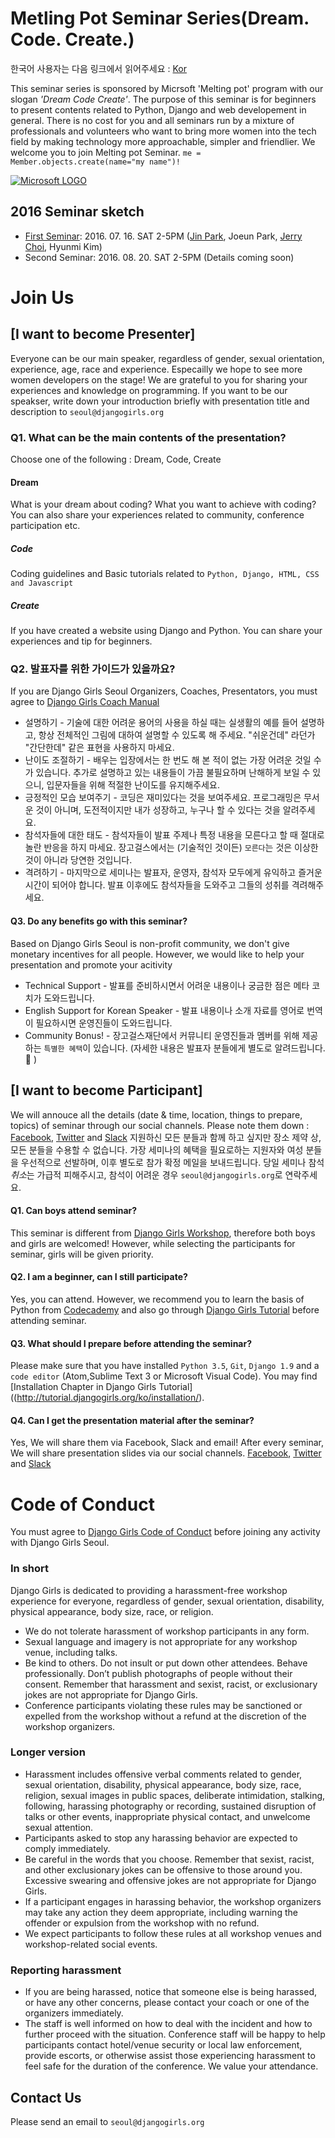 # Metling Pot Seminar Series(Dream. Code. Create.)
한국어 사용자는 다음 링크에서 읽어주세요 : [Kor](https://github.com/DjangoGirlsSeoul/seminar/blob/master/README.md)

This seminar series is sponsored by Micrsoft 'Melting pot' program with our slogan *'Dream Code Create'*. The purpose of this seminar is for beginners to present contents related to Python, Django and web developement in general. There is no cost for you and all seminars run by a mixture of professionals and volunteers who want to bring more women into the tech field by making technology more approachable, simpler and friendlier. We welcome you to join Melting pot Seminar. `me = Member.objects.create(name="my name")!`

[![Microsoft LOGO](http://4.bp.blogspot.com/-fbqmrO-y-6o/UDZv0b2tn6I/AAAAAAAAL5g/sI1SPQFjDdw/s1600/Microsoft+logo+2012.png)](https://www.microsoft.com/ko-kr/events/2014/meltingpot/)

## 2016 Seminar sketch
- [First Seminar](https://github.com/DjangoGirlsSeoul/seminar/tree/master/2016-07): 2016. 07. 16. SAT 2-5PM ([Jin Park](https://www.jinpark.net/), Joeun Park, [Jerry Choi](http://jellyms.kr/), Hyunmi Kim) 
- Second Seminar: 2016. 08. 20. SAT 2-5PM (Details coming soon)

# Join Us

## [I want to become Presenter] 
Everyone can be our main speaker, regardless of gender, sexual orientation, experience, age, race and experience. Especailly we hope to see more women developers on the stage! We are grateful to you for sharing your experiences and knowledge on programming. If you want to be our speakser, write down your introduction briefly with presentation title and description to `seoul@djangogirls.org`

### Q1. What can be the main contents of the presentation? 
Choose one of the following : Dream, Code, Create

#### Dream 
What is your dream about coding? What you want to achieve with coding? You can also share your experiences related to community, conference participation etc.

##### Code
Coding guidelines and Basic tutorials related to `Python, Django, HTML, CSS and Javascript`

##### Create
If you have created a website using Django and Python. You can share your experiences and tip for beginners.

### Q2. 발표자를 위한 가이드가 있을까요?
If you are Django Girls Seoul Organizers, Coaches, Presentators, you must agree to [Django Girls Coach Manual](http://coach.djangogirls.org/)
* 설명하기 - 기술에 대한 어려운 용어의 사용을 하실 때는 실생활의 예를 들어 설명하고, 항상 전체적인 그림에 대하여 설명할 수 있도록 해 주세요. "쉬운건데" 라던가 "간단한데" 같은 표현을 사용하지 마세요.
* 난이도 조절하기 - 배우는 입장에서는 한 번도 해 본 적이 없는 가장 어려운 것일 수가 있습니다. 추가로 설명하고 있는 내용들이 가끔 불필요하며 난해하게 보일 수 있으니, 입문자들을 위해 적절한 난이도를 유지해주세요.
* 긍정적인 모습 보여주기 - 코딩은 재미있다는 것을 보여주세요. 프로그래밍은 무서운 것이 아니며, 도전적이지만 내가 성장하고, 누구나 할 수 있다는 것을 알려주세요.
* 참석자들에 대한 태도 - 참석자들이 발표 주제나 특정 내용을 모른다고 할 때 절대로 놀란 반응을 하지 마세요. 장고걸스에서는 (기술적인 것이든) `모른다`는 것은 이상한 것이 아니라 당연한 것입니다.
* 격려하기 - 마지막으로 세미나는 발표자, 운영자, 참석자 모두에게 유익하고 즐거운 시간이 되어야 합니다. 발표 이후에도 참석자들을 도와주고 그들의 성취를 격려해주세요.

#### Q3. Do any benefits go with this seminar?
Based on Django Girls Seoul is non-profit community, we don't give monetary incentives for all people. However, we would like to help your presentation and promote your acitivity 
* Technical Support - 발표를 준비하시면서 어려운 내용이나 궁금한 점은 메타 코치가 도와드립니다.
* English Support for Korean Speaker - 발표 내용이나 소개 자료를 영어로 번역이 필요하시면 운영진들이 도와드립니다.
* Community Bonus! - 장고걸스재단에서 커뮤니티 운영진들과 멤버를 위해 제공하는 `특별한 혜택`이 있습니다. (자세한 내용은 발표자 분들에게 별도로 알려드립니다. :heartbeat: )

## [I want to become Participant] 
We will annouce all the details (date & time, location, things to prepare, topics) of seminar through our social channels. Please note them down : [Facebook](https://www.facebook.com/djangogirlsseoul/), [Twitter](https://twitter.com/djangogirlseoul) and [Slack](https://djangogirlsseoul.slack.com)
지원하신 모든 분들과 함께 하고 싶지만 장소 제약 상, 모든 분들을 수용할 수 없습니다. 가장 세미나의 혜택을 필요로하는 지원자와 여성 분들을 우선적으로 선발하며, 이후 별도로 참가 확정 메일을 보내드립니다. 당일 세미나 참석 *취소*는 가급적 피해주시고, 참석이 어려운 경우 `seoul@djangogirls.org`로 연락주세요.

####  Q1. Can boys attend seminar?
This seminar is different from [Django Girls Workshop](https://djangogirls.org/), therefore both boys and girls are welcomed! However, while selecting the participants for seminar, girls will be given priority.

#### Q2. I am a beginner, can I still participate? 
Yes, you can attend. However, we recommend you to learn the basis of Python from [Codecademy](https://www.codecademy.com) and also go through [Django Girls Tutorial](http://tutorial.djangogirls.org/) before attending seminar.

#### Q3. What should I prepare before attending the seminar?
Please make sure that you have installed `Python 3.5`, `Git`, `Django 1.9` and a `code editor` (Atom,Sublime Text 3 or Microsoft Visual Code). You may find [Installation Chapter in Django Girls Tutorial]((http://tutorial.djangogirls.org/ko/installation/).

#### Q4. Can I get the presentation material after the seminar?
Yes, We will share them via Facebook, Slack and email! 
After every seminar, We will share presentation slides via our social channels. [Facebook](https://www.facebook.com/djangogirlsseoul/), [Twitter](https://twitter.com/djangogirlseoul) and [Slack](https://djangogirlsseoul.slack.com)

# Code of Conduct
You must agree to [Django Girls Code of Conduct](https://djangogirls.org/pages/coc/) before joining any activity with Django Girls Seoul.

### In short
Django Girls is dedicated to providing a harassment-free workshop experience for everyone, regardless of gender, sexual orientation, disability, physical appearance, body size, race, or religion.
- We do not tolerate harassment of workshop participants in any form.
- Sexual language and imagery is not appropriate for any workshop venue, including talks.
- Be kind to others. Do not insult or put down other attendees. Behave professionally. Don’t publish photographs of people without their consent. Remember that harassment and sexist, racist, or exclusionary jokes are not appropriate for Django Girls.
- Conference participants violating these rules may be sanctioned or expelled from the workshop without a refund at the discretion of the workshop organizers.

### Longer version
- Harassment includes offensive verbal comments related to gender, sexual orientation, disability, physical appearance, body size, race, religion, sexual images in public spaces, deliberate intimidation, stalking, following, harassing photography or recording, sustained disruption of talks or other events, inappropriate physical contact, and unwelcome sexual attention.
- Participants asked to stop any harassing behavior are expected to comply immediately.
- Be careful in the words that you choose. Remember that sexist, racist, and other exclusionary jokes can be offensive to those around you. Excessive swearing and offensive jokes are not appropriate for Django Girls.
- If a participant engages in harassing behavior, the workshop organizers may take any action they deem appropriate, including warning the offender or expulsion from the workshop with no refund.
- We expect participants to follow these rules at all workshop venues and workshop-related social events.

### Reporting harassment
- If you are being harassed, notice that someone else is being harassed, or have any other concerns, please contact your coach or one of the organizers immediately.
- The staff is well informed on how to deal with the incident and how to further proceed with the situation. Conference staff will be happy to help participants contact hotel/venue security or local law enforcement, provide escorts, or otherwise assist those experiencing harassment to feel safe for the duration of the conference. We value your attendance.

## Contact Us
Please send an email to `seoul@djangogirls.org`
